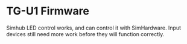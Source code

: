 # TG-U1 Firmware

Simhub LED control works, and can control it with SimHardware.
Input devices still need more work before they will function correctly.
